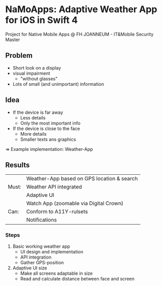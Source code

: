 # NaMoApps: Adaptive Weather App for iOS in Swift 4
Project for Native Mobile Apps @ FH JOANNEUM - IT&amp;Mobile Security Master


## Problem
* Short look on a display
* visual impairment
	* "without glasses"
* Lots of small (and unimportant) information


## Idea
* If the device is far away
	* Less details
	* Only the most important info
* If the device is close to the face
	* More details
	* Smaller texts ans graphics

=> Example implementation: Weather-App


## Results
<table>
  <tr>
    <td rowspan="3">Must:</td>
    <td>Weather-App based on GPS location & search</td>
  </tr>
  <tr>
    <td>Weather API integrated</td>
  </tr>
  <tr>
    <td>Adaptive UI</td>
  </tr>
    <tr>
    <td rowspan="3">Can:</td>
    <td>Watch App (zoomable via Digital Crown)</td>
  </tr>
  <tr>
    <td>Conform to A11Y-rulsets</td>
  </tr>
  <tr>
    <td>Notifications</td>
  </tr>
</table>

### Steps
1. Basic working weather app
	* UI design and implementation
	* API integration
	* Gather GPS-position
2. Adaptive UI size
	* Make all screens adaptable in size
	* Read and calculate distance between face and screen

